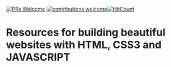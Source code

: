  
 [![PRs Welcome](https://img.shields.io/badge/PRs-welcome-brightgreen.svg?style=flat-square)](http://makeapullrequest.com) [![contributions welcome](https://img.shields.io/badge/contributions-welcome-brightgreen.svg?style=flat)](https://github.com/dwyl/esta/issues)[![HitCount](http://hits.dwyl.io/DakshGondaliya/Resources-Finder.svg)](http://hits.dwyl.io/DakshGondaliya/Resources-Finder)

# Resources for building beautiful websites with HTML, CSS3 and JAVASCRIPT 
